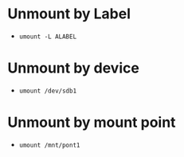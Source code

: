 # Unmount by Label
- `umount -L ALABEL`

# Unmount by device
- `umount /dev/sdb1`

# Unmount by mount point
- `umount /mnt/pont1`
